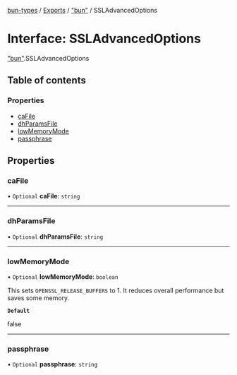 [bun-types](https://oven-sh.github.io/bun-types/README.md) / [Exports](https://oven-sh.github.io/bun-types/modules.md) / ["bun"](https://oven-sh.github.io/bun-types/modules/bun_.md) / SSLAdvancedOptions

# Interface: SSLAdvancedOptions

["bun"](https://oven-sh.github.io/bun-types/modules/bun_.md).SSLAdvancedOptions

## Table of contents

### Properties

- [caFile](https://oven-sh.github.io/bun-types/interfaces/bun_.SSLAdvancedOptions.md#cafile)
- [dhParamsFile](https://oven-sh.github.io/bun-types/interfaces/bun_.SSLAdvancedOptions.md#dhparamsfile)
- [lowMemoryMode](https://oven-sh.github.io/bun-types/interfaces/bun_.SSLAdvancedOptions.md#lowmemorymode)
- [passphrase](https://oven-sh.github.io/bun-types/interfaces/bun_.SSLAdvancedOptions.md#passphrase)

## Properties

### caFile

• `Optional` **caFile**: `string`

___

### dhParamsFile

• `Optional` **dhParamsFile**: `string`

___

### lowMemoryMode

• `Optional` **lowMemoryMode**: `boolean`

This sets `OPENSSL_RELEASE_BUFFERS` to 1.
It reduces overall performance but saves some memory.

**`Default`**

false

___

### passphrase

• `Optional` **passphrase**: `string`
